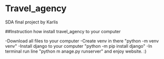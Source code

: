 # Travel_agency

SDA final project by Karlis

##Instruction how install travel_agency to your computer

-Download all files to your computer
-Create venv in there "python -m venv venv"
-Install django to your computer "python -m pip install django"
-In terminal run line "python m	anage.py runserver" and enjoy website. :)